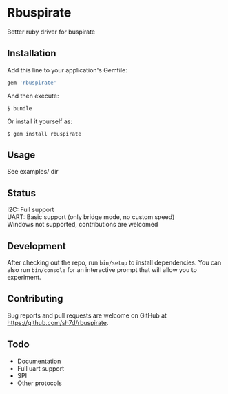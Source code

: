 # Rbuspirate

Better ruby driver for buspirate

## Installation

Add this line to your application's Gemfile:

```ruby
gem 'rbuspirate'
```

And then execute:

    $ bundle

Or install it yourself as:

    $ gem install rbuspirate

## Usage
See examples/ dir

## Status

I2C: Full support  
UART: Basic support (only bridge mode, no custom speed)  
Windows not supported, contributions are welcomed  

## Development

After checking out the repo, run `bin/setup` to install dependencies. You can also run `bin/console` for an interactive prompt that will allow you to experiment.

## Contributing

Bug reports and pull requests are welcome on GitHub at https://github.com/sh7d/rbuspirate.

## Todo
* Documentation
* Full uart support
* SPI
* Other protocols